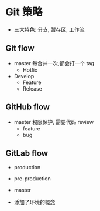 # Git 策略

-   三大特色: 分支, 暂存区, 工作流

## Git flow

-   master 每合并一次,都会打一个 tag
    -   Hotfix
-   Develop
    -   Feature
    -   Release

## GitHub flow

-   master 权限保护, 需要代码 review
    -   feature
    -   bug

## GitLab flow

-   production
-   pre-production
-   master

-   添加了环境的概念
